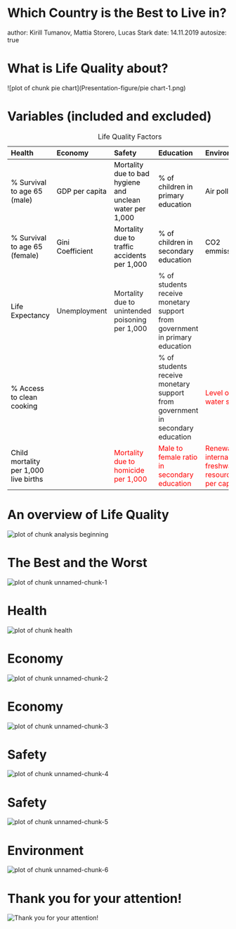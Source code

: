 
Which Country is the Best to Live in?
========================================================
author: Kirill Tumanov, Mattia Storero, Lucas Stark
date: 14.11.2019
autosize: true

What is Life Quality about?
========================================================


![plot of chunk pie chart](Presentation-figure/pie chart-1.png)

Variables (included and excluded)
========================================================
<font size = "4px">
<table class="table table-striped table-hover" style="margin-left: auto; margin-right: auto;">
<caption>Life Quality Factors</caption>
 <thead>
  <tr>
   <th style="text-align:left;"> Health </th>
   <th style="text-align:left;"> Economy </th>
   <th style="text-align:left;"> Safety </th>
   <th style="text-align:left;"> Education </th>
   <th style="text-align:left;"> Environment </th>
  </tr>
 </thead>
<tbody>
  <tr>
   <td style="text-align:left;color: black !important;color: black !important;"> % Survival to age 65 (male) </td>
   <td style="text-align:left;color: black !important;"> GDP per capita </td>
   <td style="text-align:left;color: black !important;"> Mortality due to bad hygiene and unclean water per 1,000 </td>
   <td style="text-align:left;color: black !important;"> % of children in primary education </td>
   <td style="text-align:left;color: red !important;color: black !important;"> Air pollution </td>
  </tr>
  <tr>
   <td style="text-align:left;color: black !important;color: black !important;"> % Survival to age 65 (female) </td>
   <td style="text-align:left;color: black !important;"> Gini Coefficient </td>
   <td style="text-align:left;color: black !important;"> Mortality due to traffic accidents per 1,000 </td>
   <td style="text-align:left;color: black !important;"> % of children in secondary education </td>
   <td style="text-align:left;color: red !important;color: black !important;"> CO2 emmissions </td>
  </tr>
  <tr>
   <td style="text-align:left;color: black !important;"> Life Expectancy </td>
   <td style="text-align:left;"> Unemployment </td>
   <td style="text-align:left;"> Mortality due to unintended poisoning per 1,000 </td>
   <td style="text-align:left;"> % of students receive monetary support from government in primary education </td>
   <td style="text-align:left;color: red !important;">  </td>
  </tr>
  <tr>
   <td style="text-align:left;color: black !important;"> % Access to clean cooking </td>
   <td style="text-align:left;">  </td>
   <td style="text-align:left;">  </td>
   <td style="text-align:left;"> % of students receive monetary support from government in secondary education </td>
   <td style="text-align:left;color: red !important;"> Level of water stress </td>
  </tr>
  <tr>
   <td style="text-align:left;color: red !important;color: black !important;"> Child mortality per 1,000 live births </td>
   <td style="text-align:left;color: red !important;">  </td>
   <td style="text-align:left;color: red !important;"> Mortality due to homicide per 1,000 </td>
   <td style="text-align:left;color: red !important;"> Male to female ratio in secondary education </td>
   <td style="text-align:left;color: red !important;color: red !important;"> Renewable internal freshwater resources per capita </td>
  </tr>
</tbody>
</table>
</font>

An overview of Life Quality
========================================================
![plot of chunk analysis beginning](WorldPlot.png)


The Best and the Worst
=========================================================
![plot of chunk unnamed-chunk-1](TopBottom10.png)

Health
========================================
![plot of chunk health](Health.png)

Economy
=======================================
![plot of chunk unnamed-chunk-2](economy.png)

Economy
=======================================
![plot of chunk unnamed-chunk-3](economy2.png)


Safety
========================================
![plot of chunk unnamed-chunk-4](safety2.png)

Safety
========================================
![plot of chunk unnamed-chunk-5](safety3.png)

Environment
========================================
![plot of chunk unnamed-chunk-6](environment.png)

Thank you for your attention!
========================================
![Thank you for your attention!](http://poster.keepcalmandposters.com/default/5555035_thank_you_for_your_attention.png)
